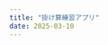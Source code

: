 ```yaml
---
title: "掛け算練習アプリ"
date: 2025-03-10
---
```


<section class="sandboxWrap">
  <MultiplicationWrapper client:load />
</section>

<style>
.sandboxWrap {
  width: 100%;
  max-width: 800px;
  margin: 0 auto;
  padding: 20px;
}
</style>
